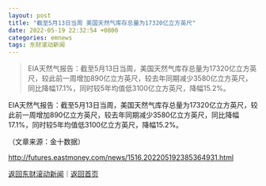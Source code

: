 ```yaml
---
layout: post
title: "截至5月13日当周 美国天然气库存总量为17320亿立方英尺"
date: 2022-05-19 22:32:54 +0800
categories: emnews
tags: 东财滚动新闻
---
```

> EIA天然气报告：截至5月13日当周，美国天然气库存总量为17320亿立方英尺，较此前一周增加890亿立方英尺，较去年同期减少3580亿立方英尺，同比降幅17.1%，同时较5年均值低3100亿立方英尺，降幅15.2%。

<p>EIA天然气报告：截至5月13日当周，美国天然气库存总量为17320亿立方英尺，较此前一周增加890亿立方英尺，较去年同期减少3580亿立方英尺，同比降幅17.1%，同时较5年均值低3100亿立方英尺，降幅15.2%。</p><p class="em_media">（文章来源：金十数据）</p>

<http://futures.eastmoney.com/news/1516,202205192385364931.html>

[返回东财滚动新闻](//finews.withounder.com/emnews/)｜[返回首页](//finews.withounder.com/)
